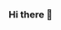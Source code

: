 ### Hi there 👋

<!--
**Deepak0711/Deepak0711** is a ✨ _special_ ✨ repository because its `README.md` (this file) appears on your GitHub profile.

Here are some ideas to get you started:

- 🔭 I’m currently working on React Js & Web Development
- 🌱 I’m currently learning Machine learning using Python & Android App Development
- 👯 I’m looking to collaborate on Full Stack Web Development 
- 📫 How to reach me: https://www.linkedin.com/in/deepak-kumar-2a39141ba/
- 😄 Pronouns: ...
- ⚡ Fun fact: Love Memes
-->
